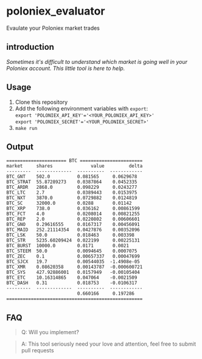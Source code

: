 # poloniex_evaluator

Evaulate your Poloniex market trades

## introduction

*Sometimes it's difficult to understand which market is going well in your
Poloniex account. This little tool is here to help.*

## Usage

1. Clone this repository
2. Add the following environment variables with `export`:  
    `export 'POLONIEX_API_KEY'='<YOUR_POLONIEX_API_KEY>'`   
    `export 'POLONIEX_SECRET'='<YOUR_POLONIEX_SECRET>'`  
4. `make run`

## Output

    ====================== BTC =======================
    market     shares              value         delta
    ---------  -------------  ----------  ------------
    BTC_GNT    502.0          0.081565     0.0629678
    BTC_STRAT  55.87289273    0.0387864    0.0452335
    BTC_ARDR   2868.0         0.098229     0.0243277
    BTC_LTC    2.7            0.0389443    0.0153975
    BTC_NXT    3870.0         0.0729882    0.0124819
    BTC_SC     32000.0        0.0288       0.01142
    BTC_XRP    738.0          0.036162     0.00861599
    BTC_FCT    4.0            0.0208014    0.00821255
    BTC_REP    2.0            0.0220802    0.00606601
    BTC_GNO    0.29616555     0.0167317    0.00456091
    BTC_MAID   252.21114354   0.0427876    0.00352096
    BTC_LSK    50.0           0.018463     0.003398
    BTC_STR    5235.60209424  0.022199     0.00225131
    BTC_BURST  10000.0        0.0171       0.0021
    BTC_STEEM  50.0           0.0094645    0.0007075
    BTC_ZEC    0.1            0.00657337   0.00047699
    BTC_SJCX   19.7           0.00544035  -1.4908e-05
    BTC_XMR    0.08620358     0.00143787  -0.000600721
    BTC_SYS    427.92886001   0.0157949   -0.00105404
    BTC_ETC    10.16314865    0.047064    -0.0021509
    BTC_DASH   0.31           0.018753    -0.0106317
    ---------  -------------  ----------  ------------
                              0.660166     0.197286
    ==================================================

## FAQ

> Q: Will you implement?

> A: This tool seriously need your love and attention, feel free to submit pull
> requests
